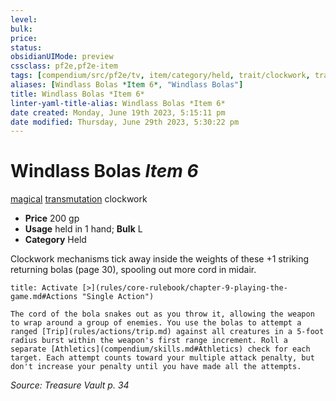 ```yaml
---
level:
bulk:
price:
status:
obsidianUIMode: preview
cssclass: pf2e,pf2e-item
tags: [compendium/src/pf2e/tv, item/category/held, trait/clockwork, trait/magical, trait/transmutation]
aliases: [Windlass Bolas *Item 6*, "Windlass Bolas"]
title: Windlass Bolas *Item 6*
linter-yaml-title-alias: Windlass Bolas *Item 6*
date created: Monday, June 19th 2023, 5:15:11 pm
date modified: Thursday, June 29th 2023, 5:30:22 pm
---
```


# Windlass Bolas *Item 6*

[magical](rules/traits/magical.md) [transmutation](rules/traits/transmutation.md) clockwork  

- **Price** 200 gp
- **Usage** held in 1 hand; **Bulk** L
- **Category** Held

Clockwork mechanisms tick away inside the weights of these +1 striking returning bolas (page 30), spooling out more cord in midair.

```ad-embed-ability
title: Activate [>](rules/core-rulebook/chapter-9-playing-the-game.md#Actions "Single Action")

The cord of the bola snakes out as you throw it, allowing the weapon to wrap around a group of enemies. You use the bolas to attempt a ranged [Trip](rules/actions/trip.md) against all creatures in a 5-foot radius burst within the weapon's first range increment. Roll a separate [Athletics](compendium/skills.md#Athletics) check for each target. Each attempt counts toward your multiple attack penalty, but don't increase your penalty until you have made all the attempts.
```

*Source: Treasure Vault p. 34*
